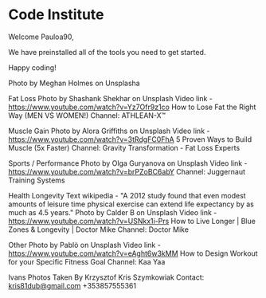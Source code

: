 # Code Institute

Welcome Pauloa90,

We have preinstalled all of the tools you need to get started.

Happy coding!

Photo by Meghan Holmes on Unsplasha

Fat Loss
Photo by Shashank Shekhar on Unsplash 
Video link - https://www.youtube.com/watch?v=Yz7Ofr9z1co
How to Lose Fat the Right Way (MEN VS WOMEN!)
Channel: ATHLEAN-X™


Muscle Gain
Photo by Alora Griffiths on Unsplash 
Video link - https://www.youtube.com/watch?v=3tRdgFC0FhA
5 Proven Ways to Build Muscle (5x Faster)
Channel: Gravity Transformation - Fat Loss Experts

Sports / Performance
Photo by Olga Guryanova on Unsplash
Video link - https://www.youtube.com/watch?v=brPZoBC6abY
Channel: Juggernaut Training Systems

Health Longevity 
Text wikipedia - "A 2012 study found that even modest amounts of leisure time physical exercise can extend life expectancy by as much as 4.5 years."
Photo by Calder B on Unsplash
Video link - https://www.youtube.com/watch?v=USNkx1i-Prs
How to Live Longer | Blue Zones & Longevity | Doctor Mike
Channel: Doctor Mike

Other
Photo by Pablò on Unsplash
Video link - https://www.youtube.com/watch?v=eAght6w3kMM
How to Design Workout for your Specific Fitness Goal
Channel: Kaa Yaa


Ivans Photos Taken By Krzysztof Kris Szymkowiak
Contact:    kris81dub@gmail.com
            +353857555361

